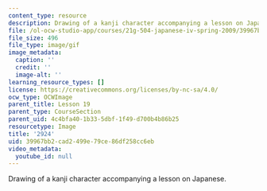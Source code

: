```yaml
---
content_type: resource
description: Drawing of a kanji character accompanying a lesson on Japanese.
file: /ol-ocw-studio-app/courses/21g-504-japanese-iv-spring-2009/39967bb2cad2499e79ce86df258cc6eb_2924.gif
file_size: 496
file_type: image/gif
image_metadata:
  caption: ''
  credit: ''
  image-alt: ''
learning_resource_types: []
license: https://creativecommons.org/licenses/by-nc-sa/4.0/
ocw_type: OCWImage
parent_title: Lesson 19
parent_type: CourseSection
parent_uid: 4c4bfa40-1b33-5dbf-1f49-d700b4b86b25
resourcetype: Image
title: '2924'
uid: 39967bb2-cad2-499e-79ce-86df258cc6eb
video_metadata:
  youtube_id: null
---
```

Drawing of a kanji character accompanying a lesson on Japanese.